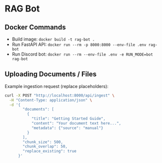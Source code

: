 # RAG Bot

## Docker Commands

- Build image: `docker build -t rag-bot .`
- Run FastAPI API: `docker run --rm -p 8000:8000 --env-file .env rag-bot`
- Run Discord bot: `docker run --rm --env-file .env -e RUN_MODE=bot rag-bot`

## Uploading Documents / Files

Example ingestion request (replace placeholders):

```bash
curl -X POST "http://localhost:8000/api/ingest" \
  -H "Content-Type: application/json" \
  -d '{
        "documents": [
          {
            "title": "Getting Started Guide",
            "content": "Your document text here...",
            "metadata": {"source": "manual"}
          }
        ],
        "chunk_size": 500,
        "chunk_overlap": 50,
        "replace_existing": true
      }'
```

